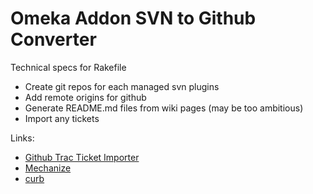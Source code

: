 # Omeka Addon SVN to Github Converter

Technical specs for Rakefile

* Create git repos for each managed svn plugins
* Add remote origins for github
* Generate README.md files from wiki pages (may be too ambitious)
* Import any tickets

Links:

* [Github Trac Ticket Importer](https://github.com/adamcik/github-trac-ticket-import)
* [Mechanize](http://mechanize.rubyforge.org/mechanize/)
* [curb](https://github.com/taf2/curb)


